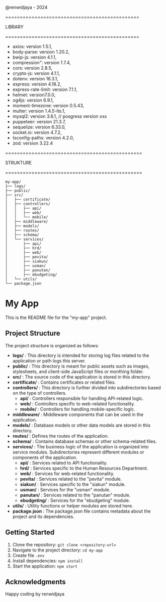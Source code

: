 @renwidjaya - 2024

==============================================

LIBRARY

==============================================

- axios: version 1.5.1,
- body-parse:  version 1.20.2,
- bwip-js: version 4.1.1,
- compression":  version 1.7.4,
- cors: version 2.8.5,
- crypto-js: version 4.1.1,
- dotenv: version 16.3.1,
- express: version 4.18.2,
- express-rate-limit: version 7.1.1,
- helmet: version7.0.0,
- og4js: version 6.9.1,
- moment-timezone: version 0.5.43,
- multer: version 1.4.5-lts.1,
- mysql2: version 3.6.1, // posgress version xxx
- puppeteer: version 21.3.7,
- sequelize: version 6.33.0,
- socket.io: version 4.7.2,
- tsconfig-paths: version 4.2.0,
- zod: version 3.22.4

===============================================

STRUKTURE

===============================================

```
my-app/
├── logs/
├── public/
├── src/
│   ├── certificate/
│   ├── controllers/
│   │   ├── api/
│   │   ├── web/
│   │   └── mobile/
│   ├── middleware/
│   ├── models/
│   ├── routes/
│   ├── schema/
│   └── services/
│       ├── api/
│       ├── hrd/
│       ├── web/
│       ├── pevita/
│       ├── siakun/
│       ├── usman/
│       ├── panutan/
│       ├── ebudgeting/
│   └── utils/
└── package.json
```

# My App

This is the README file for the "my-app" project.

## Project Structure

The project structure is organized as follows:

* **logs/** : This directory is intended for storing log files related to the application or path logs this server.
* **public/** : This directory is meant for public assets such as images, stylesheets, and client-side JavaScript files or monthing folder.
* **src/** : The source code of the application is stored in this directory.
* **certificate/** : Contains certificates or related files.
* **controllers/** : This directory is further divided into subdirectories based on the type of controllers.
  * **api/** : Controllers responsible for handling API-related logic.
  * **web/** : Controllers specific to web-related functionality.
  * **mobile/** : Controllers for handling mobile-specific logic.
* **middleware/** : Middleware components that can be used in the application.
* **models/** : Database models or other data models are stored in this directory.
* **routes/** : Defines the routes of the application.
* **schema/** : Contains database schemas or other schema-related files.
* **services/** : The business logic of the application is organized into service modules. Subdirectories represent different modules or components of the application.
  * **api/** : Services related to API functionality.
  * **hrd/** : Services specific to the Human Resources Department.
  * **web/** : Services for web-related functionality.
  * **pevita/** : Services related to the "pevita" module.
  * **siakun/** : Services specific to the "siakun" module.
  * **usman/** : Services for the "usman" module.
  * **panutan/** : Services related to the "panutan" module.
  * **ebudgeting/** : Services for the "ebudgeting" module.
* **utils/** : Utility functions or helper modules are stored here.
* **package.json** : The package.json file contains metadata about the project and its dependencies.

## Getting Started

1. Clone the repository: `git clone <repository-url>`
2. Navigate to the project directory: `cd my-app`
3. Create file `.env`
4. Install dependencies: `npm install`
5. Start the application: `npm start`

## Acknowledgments

Happy coding by renwidjaya
